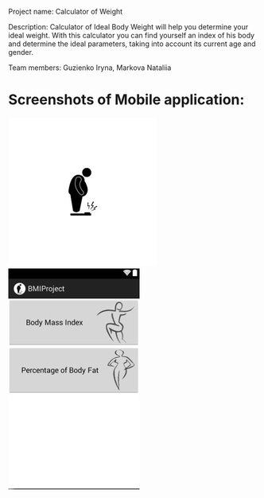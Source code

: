 
Project name: Calculator of Weight

Description: Calculator of Ideal Body Weight will help you determine your ideal weight.
With this calculator you can find yourself an index of his body and determine the ideal parameters, taking into account its current age and gender.

Team members: Guzienko Iryna, Markova Nataliia


Screenshots of Mobile application:
=============================================

![icon for project](https://github.com/IrinaVG/MobiApp/blob/master/img/1.png "Icon")
![screen1](https://github.com/IrinaVG/MobiApp/blob/master/img/2.jpg)
